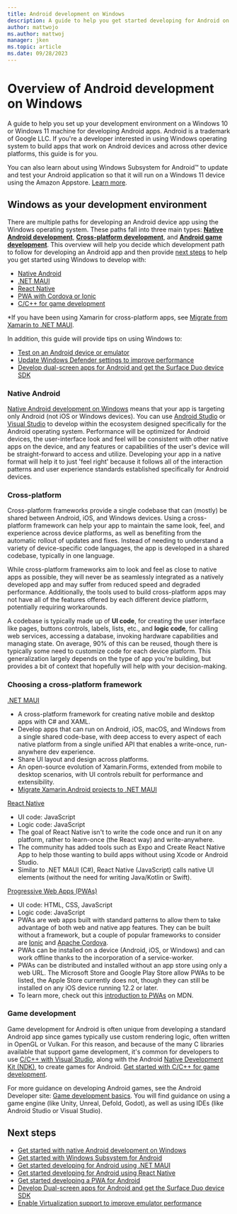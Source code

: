 ```yaml
---
title: Android development on Windows
description: A guide to help you get started developing for Android on Windows.
author: mattwojo 
ms.author: mattwoj 
manager: jken
ms.topic: article
ms.date: 09/28/2023
---
```


# Overview of Android development on Windows

A guide to help you set up your development environment on a Windows 10 or Windows 11 machine for developing Android apps. Android is a trademark of Google LLC. If you're a developer interested in using Windows operating system to build apps that work on Android devices and across other device platforms, this guide is for you.

You can also learn about using Windows Subsystem for Android™️ to update and test your Android application so that it will run on a Windows 11 device using the Amazon Appstore. [Learn more](./wsa/index.md).

## Windows as your development environment

There are multiple paths for developing an Android device app using the Windows operating system. These paths fall into three main types: **[Native Android development](#native-android)**, **[Cross-platform development](#cross-platform)**, and **[Android game development](#game-development)**. This overview will help you decide which development path to follow for developing an Android app and then provide [next steps](#next-steps) to help you get started using Windows to develop with:

- [Native Android](native-android.md)
- [.NET MAUI](/dotnet/maui/what-is-maui)
- [React Native](../dev-environment/javascript/react-native-for-android.md)
- [PWA with Cordova or Ionic](pwa.md)
- [C/C++ for game development](native-android.md#use-c-or-c-for-android-game-development)

*If you have been using Xamarin for cross-platform apps, see [Migrate from Xamarin to .NET MAUI](/dotnet/maui/migration/).

In addition, this guide will provide tips on using Windows to:

- [Test on an Android device or emulator](emulator.md)
- [Update Windows Defender settings to improve performance](defender-settings.md)
- [Develop dual-screen apps for Android and get the Surface Duo device SDK](/dual-screen/android/)

### Native Android

[Native Android development on Windows](./native-android.md) means that your app is targeting only Android (not iOS or Windows devices). You can use [Android Studio](https://developer.android.com/studio/install#windows) or [Visual Studio](https://visualstudio.microsoft.com/vs/android/) to develop within the ecosystem designed specifically for the Android operating system. Performance will be optimized for Android devices, the user-interface look and feel will be consistent with other native apps on the device, and any features or capabilities of the user's device will be straight-forward to access and utilize. Developing your app in a native format will help it to just 'feel right' because it follows all of the interaction patterns and user experience standards established specifically for Android devices.

### Cross-platform

Cross-platform frameworks provide a single codebase that can (mostly) be shared between Android, iOS, and Windows devices. Using a cross-platform framework can help your app to maintain the same look, feel, and experience across device platforms, as well as benefiting from the automatic rollout of updates and fixes. Instead of needing to understand a variety of device-specific code languages, the app is developed in a shared codebase, typically in one language.

While cross-platform frameworks aim to look and feel as close to native apps as possible, they will never be as seamlessly integrated as a natively developed app and may suffer from reduced speed and degraded performance. Additionally, the tools used to build cross-platform apps may not have all of the features offered by each different device platform, potentially requiring workarounds.

A codebase is typically made up of **UI code**, for creating the user interface like pages, buttons controls, labels, lists, etc., and **logic code**, for calling web services, accessing a database, invoking hardware capabilities and managing state. On average, 90% of  this can be reused, though there is typically some need to customize code for each device platform. This generalization largely depends on the type of app you're building, but provides a bit of context that hopefully will help with your decision-making.  

### Choosing a cross-platform framework

[.NET MAUI](/dotnet/maui/)

- A cross-platform framework for creating native mobile and desktop apps with C# and XAML.
- Develop apps that can run on Android, iOS, macOS, and Windows from a single shared code-base, with deep access to every aspect of each native platform from a single unified API that enables a write-once, run-anywhere dev experience.
- Share UI layout and design across platforms.
- An open-source evolution of Xamarin.Forms, extended from mobile to desktop scenarios, with UI controls rebuilt for performance and extensibility.
- [Migrate Xamarin.Android projects to .NET MAUI](/dotnet/maui/migration/android-projects)

[React Native](../dev-environment/javascript/react-native-for-android.md)

- UI code: JavaScript
- Logic code: JavaScript
- The goal of React Native isn't to write the code once and run it on any platform, rather to learn-once (the React way) and write-anywhere.
- The community has added tools such as Expo and Create React Native App to help those wanting to build apps without using Xcode or Android Studio.
- Similar to .NET MAUI (C#), React Native (JavaScript) calls native UI elements (without the need for writing Java/Kotlin or Swift).

[Progressive Web Apps (PWAs)](pwa.md)

- UI code: HTML, CSS, JavaScript
- Logic code: JavaScript
- PWAs are web apps built with standard patterns to allow them to take advantage of both web and native app features. They can be built without a framework, but a couple of popular frameworks to consider are [Ionic](https://ionicframework.com/docs/intro) and [Apache Cordova](https://cordova.apache.org).
- PWAs can be installed on a device (Android, iOS, or Windows) and can work offline thanks to the incorporation of a service-worker.
- PWAs can be distributed and installed without an app store using only a web URL. The Microsoft Store and Google Play Store allow PWAs to be listed, the Apple Store currently does not, though they can still be installed on any iOS device running 12.2 or later.
- To learn more, check out this [introduction to PWAs](https://developer.mozilla.org/en-US/docs/Web/Progressive_web_apps/Introduction) on MDN.

### Game development

Game development for Android is often unique from developing a standard Android app since games typically use custom rendering logic, often written in OpenGL or Vulkan. For this reason, and because of the many C libraries available that support game development, it's common for developers to use [C/C++ with Visual Studio](/cpp/cross-platform/), along with the Android [Native Development Kit (NDK)](/cpp/cross-platform/create-an-android-native-activity-app), to create games for Android. [Get started with C/C++ for game development](native-android.md#use-c-or-c-for-android-game-development).

For more guidance on developing Android games, see the Android Developer site: [Game development basics](https://developer.android.com/games/guides/basics). You will find guidance on using a game engine (like Unity, Unreal, Defold, Godot), as well as using IDEs (like Android Studio or Visual Studio).

## Next steps

- [Get started with native Android development on Windows](native-android.md)
- [Get started with Windows Subsystem for Android](./wsa/index.md)
- [Get started developing for Android using .NET MAUI](/dotnet/maui)
- [Get started developing for Android using React Native](../dev-environment/javascript/react-native-for-android.md)
- [Get started developing a PWA for Android](pwa.md)
- [Develop Dual-screen apps for Android and get the Surface Duo device SDK](/dual-screen/android/)
- [Enable Virtualization support to improve emulator performance](emulator.md#enable-virtualization-support)
